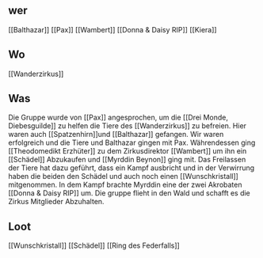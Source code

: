 ## wer
[[Balthazar]]
[[Pax]]
[[Wambert]]
[[Donna & Daisy RIP]]
[[Kiera]]

## Wo
[[Wanderzirkus]]

## Was
Die Gruppe wurde von [[Pax]] angesprochen, um die [[Drei Monde, Diebesguilde]] zu helfen die Tiere des [[Wanderzirkus]] zu befreien. Hier waren auch [[Spatzenhirn]]und [[Balthazar]] gefangen. Wir waren erfolgreich und die Tiere und Balthazar gingen mit Pax. Währendessen ging [[Theodomedikt Erzhüter]] zu dem Zirkusdirektor [[Wambert]] um ihn ein [[Schädel]] Abzukaufen und [[Myrddin Beynon]] ging mit. Das Freilassen der Tiere hat dazu geführt, dass ein Kampf ausbricht und in der Verwirrung haben die beiden den Schädel und auch noch einen [[Wunschkristall]] mitgenommen. In dem Kampf brachte Myrddin eine der zwei Akrobaten [[Donna & Daisy RIP]] um.  Die gruppe flieht in den Wald und schafft es die Zirkus Mitglieder Abzuhalten. 

## Loot
[[Wunschkristall]]
[[Schädel]]
[[Ring des Federfalls]]